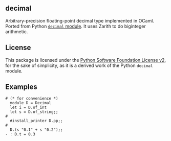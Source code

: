 ## decimal

Arbitrary-precision floating-point decimal type implemented in OCaml. Ported
from Python
[`decimal` module](https://github.com/python/cpython/blob/23831a7a90956e38b7d70304bb6afe30d37936de/Lib/_pydecimal.py#L1157).
It uses Zarith to do biginteger arithmetic.

## License

This package is licensed under the
[Python Software Foundation License v2](https://github.com/python/cpython/blob/23831a7a90956e38b7d70304bb6afe30d37936de/LICENSE#L73),
for the sake of simplicity, as it is a derived work of the Python `decimal` module.

## Examples

    # (* for convenience *)
      module D = Decimal
      let i = D.of_int
      let s = D.of_string;;
    #
      #install_printer D.pp;;
    #
      D.(s "0.1" + s "0.2");;
    - : D.t = 0.3
